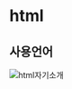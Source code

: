 # html
 
 ## 사용언어
 
![html자기소개](https://user-images.githubusercontent.com/93521099/159749788-1c3edaec-d80f-45fd-a2a0-f9731b9b9ced.png)
